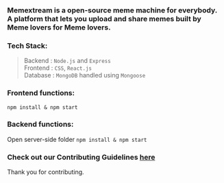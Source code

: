 <h3> Memextream is a open-source meme machine for everybody. 
 A platform that lets you upload and share memes built by Meme lovers for Meme lovers.
</h3>

### Tech Stack:
 >Backend : `Node.js` and `Express`<br>
 >Frontend : `CSS`, `React.js` <br>
 >Database : `MongoDB` handled using `Mongoose`

### Frontend functions:
 `npm install & npm start`
 
### Backend functions:
 Open server-side folder 
  `npm install & npm start`
 
### Check out our Contributing Guidelines [here](https://github.com/shubhamcodez/OpenMeme/blob/v2.0/CONTRIBUTING.md)
Thank you for contributing.
